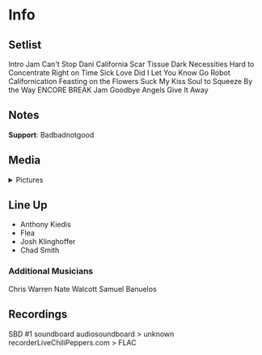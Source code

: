 # Info

## Setlist

Intro Jam
Can't Stop
Dani California
Scar Tissue
Dark Necessities
Hard to Concentrate
Right on Time
Sick Love
Did I Let You Know
Go Robot
Californication
Feasting on the Flowers
Suck My Kiss
Soul to Squeeze
By the Way
ENCORE BREAK
Jam
Goodbye Angels
Give It Away

## Notes

**Support**: Badbadnotgood

## Media 

<details>
  <summary>Pictures</summary>
  <!--<img alt="Setlist" title="Setlist" src="_.jpg" height="200" />
  <img alt="Clipping" title="Clipping" src="_.jpg" height="200" />
  <img alt="Flyer" title="Flyer" src="_.jpg" height="200" />-->
</details>

## Line Up

* Anthony Kiedis
* Flea
* Josh Klinghoffer
* Chad Smith

### Additional Musicians

Chris Warren  Nate Walcott  Samuel Banuelos

## Recordings

SBD #1
soundboard audiosoundboard > unknown recorderLiveChiliPeppers.com > FLAC
